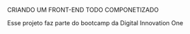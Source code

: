 CRIANDO UM FRONT-END TODO COMPONETIZADO 

Esse projeto faz parte do bootcamp da Digital Innovation One
